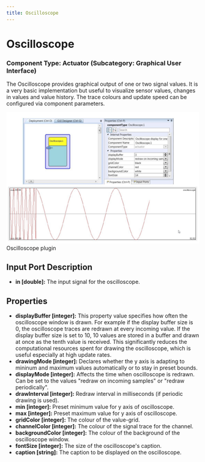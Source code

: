 ```yaml
---
title: Oscilloscope
---
```


# Oscilloscope

### Component Type: Actuator (Subcategory: Graphical User Interface)

The Oscilloscope provides graphical output of one or two signal values.
It is a very basic implementation but useful to visualize sensor values, changes in values and value history.
The trace colours and update speed can be configured via component parameters.

![Screenshot: Oscilloscope plugin](./img/Oscilloscope.jpg "Screenshot: Oscilloscope plugin")  
Oscilloscope plugin

## Input Port Description

- **in \[double\]:** The input signal for the oscilloscope.

## Properties

- **displayBuffer \[integer\]:** This property value specifies how often the oscilloscope window is drawn.
  For example if the display buffer size is 0, the oscilloscope traces are redrawn at every incoming value.
  If the display buffer size is set to 10, 10 values are stored in a buffer and drawn at once as the tenth value is received.
  This significantly reduces the computational resources spent for drawing the oscilloscope, which is useful especially at high update rates.
- **drawingMode \[integer\]:** Declares whether the y axis is adapting to mininum and maximum values automatically or to stay in preset bounds.
- **displayMode \[integer\]:** Affects the time when oscilloscope is redrawn.
  Can be set to the values "redraw on incoming samples" or "redraw periodically".
- **drawInterval \[integer\]:** Redraw interval in milliseconds (if periodic drawing is used).
- **min \[integer\]:** Preset minimum value for y axis of oscilloscope.
- **max \[integer\]:** Preset maximum value for y axis of oscilloscope.
- **gridColor \[integer\]:** The colour of the value-grid.
- **channelColor \[integer\]:** The colour of the signal trace for the channel.
- **backgroundColor \[integer\]:** The colour of the background of the oscilloscope window.
- **fontSize \[integer\]:** The size of the oscilloscope's caption.
- **caption \[string\]:** The caption to be displayed on the oscilloscope.
